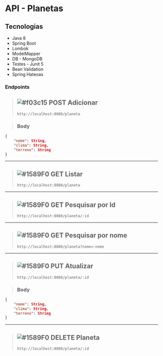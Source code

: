 # API - Planetas

## Tecnologias
- Java 8
- Spring Boot
- Lombok
- ModelMapper
- DB - MongoDB
- Testes - Junit 5
- Bean Validation
- Spring Hateoas

### Endpoints

> ## ![#f03c15](https://placehold.it/15/fdff49/000000?text=+) POST Adicionar
> `http://localhost:8080/planeta`

> ### Body

```json
{
    "nome": String,
    "clima": String,
    "terreno": String
}
```

----

> ## ![#1589F0](https://placehold.it/15/3dd200/000000?text=+) GET Listar
> `http://localhost:8080/planeta`

----

> ## ![#1589F0](https://placehold.it/15/3dd200/000000?text=+) GET Pesquisar por Id
> `http://localhost:8080/planeta/:id`

----

> ## ![#1589F0](https://placehold.it/15/3dd200/000000?text=+) GET Pesquisar por nome
> `http://localhost:8080/planeta?nome=:nome`

----

> ## ![#1589F0](https://placehold.it/15/1589F0/000000?text=+) PUT Atualizar
> `http://localhost:8080/planeta/:id`

> ### Body

```json
{
    "nome": String,
    "clima": String,
    "terreno": String
}
```

----

> ## ![#1589F0](https://placehold.it/15/ff0000/000000?text=+) DELETE Planeta
> `http://localhost:8080/planeta/:id`
